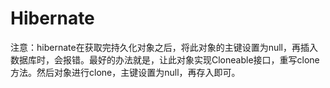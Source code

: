 # Hibernate

注意：hibernate在获取完持久化对象之后，将此对象的主键设置为null，再插入数据库时，会报错。最好的办法就是，让此对象实现Cloneable接口，重写clone方法。然后对象进行clone，主键设置为null，再存入即可。
